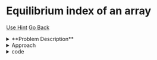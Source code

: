 #  Equilibrium index of an array
[Use Hint](https://www.scaler.com/academy/mentee-dashboard/class/25455/assignment/problems/12826/hints?navref=cl_pb_nv_tb)
[Go Back](https://github.com/sahoog2/Preparation_Notes/blob/main/DSA/Array/2%20Problems.md)

<details>
  <summary>**Problem Description**</summary>
    You are given an array  **A** of integers of size  **N**.
  
    Your task is to find the equilibrium index of the given array
    
    The equilibrium index of an array is an index such that the sum of elements at lower indexes is equal to the sum of elements at higher indexes.
    
    If there are no elements that are at lower indexes or at higher indexes, then the corresponding sum of elements is considered as 0.
    
    **Note:**
    
    -   Array indexing starts from 0.
    -   If there is no equilibrium index then return -1.
    -   If there are more than one equilibrium indexes then return the minimum index.
    
      
      
    **Problem Constraints**  
    
    1 <= N <= 105
    -105 <= A[i] <= 105
    
      
      
    **Input Format**  
    
    First arugment is an array A .
    
      
      
    **Output Format**  
    
    Return the equilibrium index of the given array. If no such index is found then return -1.
    
      
      
    **Example Input**  
    
    Input 1:
    
    A = [-7, 1, 5, 2, -4, 3, 0]
    
    Input 2:
    
    A = [1, 2, 3]
    
      
      
    **Example Output**  
    
    Output 1:
    
    3
    
    Output 2:
    
    -1
    
      
      
    **Example Explanation**  
    
    Explanation 1:
    
    i   Sum of elements at lower indexes    Sum of elements at higher indexes
    0                   0                                   7
    1                  -7                                   6
    2                  -6                                   1
    3                  -1                                  -1
    4                   1                                   3
    5                  -3                                   0
    6                   0                                   0
    
    3 is an equilibrium index, because: 
    A[0] + A[1] + A[2] = A[4] + A[5] + A[6]
    
    Explanation 1:
    
    i   Sum of elements at lower indexes    Sum of elements at higher indexes
    0                   0                                   5
    1                   1                                   3
    2                   3                                   0
    Thus, there is no such index.
  
</details>



<details>
    <summary> Approach </summary>
    The idea is to get the total sum of the array first. Then Iterate through the array and keep updating the left sum which is initialized as zero. In the loop, we can get the right sum by subtracting the elements one by one.

        1) Initialize leftsum  as 0
        2) Get the total sum of the array as sum
        3) Iterate through the array and for each index i, do following.
            a)  Update sum to get the right sum.  
                sum = sum - arr[i] 
            // sum is now right sum
            b) If leftsum is equal to sum, then return current index. 
            // update leftsum for next iteration.
            c) leftsum = leftsum + arr[i]
        4) return -1 
        // If we come out of loop without returning then
        // there is no equilibrium index
        
        Time Complexity : O(N)
        Space Complexity : O(1)
</details>

<details>
    <summary>code</summary>
    ```java
        public class Solution {
        public int solve(int[] A) {
            long sum1 = 0;  // Stores the total sum of array elements
            
            // Calculate the total sum of the array elements
            for(int i = 0; i < A.length ; i++)  
                sum1 += A[i];
    
            long sum2 = 0;  // Tracks sum of elements before the current index
            int ans = Integer.MAX_VALUE; // Stores the equilibrium index (initialized to MAX_VALUE)
    
            // Iterate through the array to find the equilibrium index
            for(int i = 0 ; i < A.length ; i++) {
                sum1 -= A[i];   // Update sum1 to exclude the current element (sum of elements after index i)
                
                // Check if sum of elements on left (`sum2`) equals sum of elements on right (`sum1`)
                if(sum1 == sum2){
                    ans = i;  // Found equilibrium index, store it
                    break;    // No need to check further, exit loop
                }
    
                sum2 += A[i]; // Add current element to sum2 (sum of elements before index i)
            }
    
            // If no equilibrium index is found, return -1
            if(ans == Integer.MAX_VALUE)
                ans = -1;   
    
            return ans;
        }
    }
    ```
</details>

      

